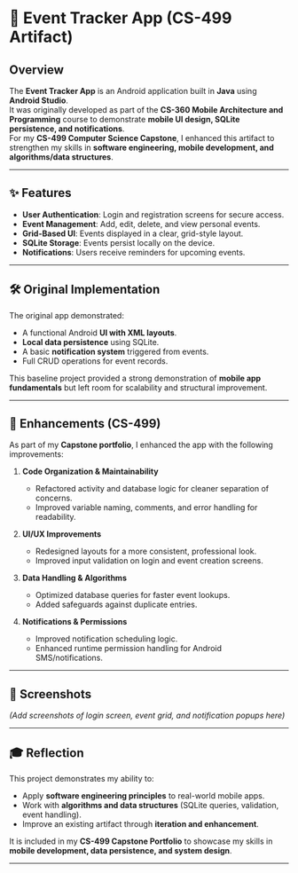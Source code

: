 # 📅 Event Tracker App (CS-499 Artifact)

## Overview
The **Event Tracker App** is an Android application built in **Java** using **Android Studio**.  
It was originally developed as part of the **CS-360 Mobile Architecture and Programming** course to demonstrate **mobile UI design, SQLite persistence, and notifications**.  
For my **CS-499 Computer Science Capstone**, I enhanced this artifact to strengthen my skills in **software engineering, mobile development, and algorithms/data structures**.

---

## ✨ Features
- **User Authentication**: Login and registration screens for secure access.  
- **Event Management**: Add, edit, delete, and view personal events.  
- **Grid-Based UI**: Events displayed in a clear, grid-style layout.  
- **SQLite Storage**: Events persist locally on the device.  
- **Notifications**: Users receive reminders for upcoming events.  

---

## 🛠️ Original Implementation
The original app demonstrated:
- A functional Android **UI with XML layouts**.  
- **Local data persistence** using SQLite.  
- A basic **notification system** triggered from events.  
- Full CRUD operations for event records.  

This baseline project provided a strong demonstration of **mobile app fundamentals** but left room for scalability and structural improvement.

---

## 🚀 Enhancements (CS-499)
As part of my **Capstone portfolio**, I enhanced the app with the following improvements:

1. **Code Organization & Maintainability**
   - Refactored activity and database logic for cleaner separation of concerns.  
   - Improved variable naming, comments, and error handling for readability.  

2. **UI/UX Improvements**
   - Redesigned layouts for a more consistent, professional look.  
   - Improved input validation on login and event creation screens.  

3. **Data Handling & Algorithms**
   - Optimized database queries for faster event lookups.  
   - Added safeguards against duplicate entries.  

4. **Notifications & Permissions**
   - Improved notification scheduling logic.  
   - Enhanced runtime permission handling for Android SMS/notifications.  

---

## 📸 Screenshots
*(Add screenshots of login screen, event grid, and notification popups here)*  

---

## 🎓 Reflection
This project demonstrates my ability to:
- Apply **software engineering principles** to real-world mobile apps.  
- Work with **algorithms and data structures** (SQLite queries, validation, event handling).  
- Improve an existing artifact through **iteration and enhancement**.  

It is included in my **CS-499 Capstone Portfolio** to showcase my skills in **mobile development, data persistence, and system design**.

---
